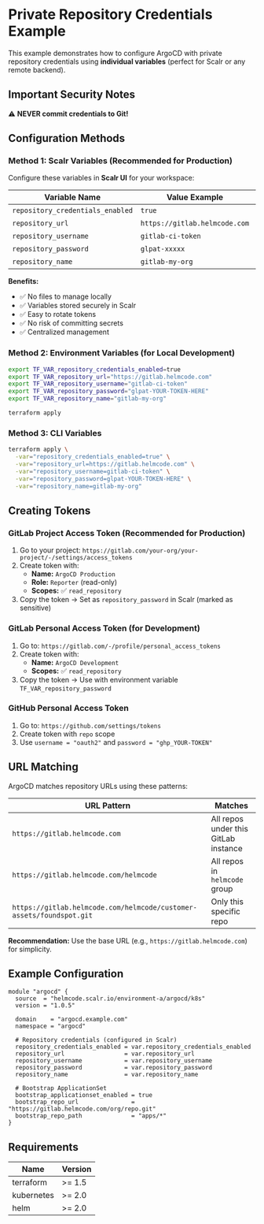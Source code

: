 # Private Repository Credentials Example

This example demonstrates how to configure ArgoCD with private repository credentials using **individual variables** (perfect for Scalr or any remote backend).

## Important Security Notes

⚠️ **NEVER commit credentials to Git!**

## Configuration Methods

### Method 1: Scalr Variables (Recommended for Production)

Configure these variables in **Scalr UI** for your workspace:

| Variable Name | Value Example | Sensitive | Type |
|--------------|---------------|-----------|------|
| `repository_credentials_enabled` | `true` | No | Terraform |
| `repository_url` | `https://gitlab.helmcode.com` | No | Terraform |
| `repository_username` | `gitlab-ci-token` | No | Terraform |
| `repository_password` | `glpat-xxxxx` | **YES** ✅ | Terraform |
| `repository_name` | `gitlab-my-org` | No | Terraform |

**Benefits:**
- ✅ No files to manage locally
- ✅ Variables stored securely in Scalr
- ✅ Easy to rotate tokens
- ✅ No risk of committing secrets
- ✅ Centralized management

### Method 2: Environment Variables (for Local Development)

```bash
export TF_VAR_repository_credentials_enabled=true
export TF_VAR_repository_url="https://gitlab.helmcode.com"
export TF_VAR_repository_username="gitlab-ci-token"
export TF_VAR_repository_password="glpat-YOUR-TOKEN-HERE"
export TF_VAR_repository_name="gitlab-my-org"

terraform apply
```

### Method 3: CLI Variables

```bash
terraform apply \
  -var="repository_credentials_enabled=true" \
  -var="repository_url=https://gitlab.helmcode.com" \
  -var="repository_username=gitlab-ci-token" \
  -var="repository_password=glpat-YOUR-TOKEN-HERE" \
  -var="repository_name=gitlab-my-org"
```

## Creating Tokens

### GitLab Project Access Token (Recommended for Production)

1. Go to your project: `https://gitlab.com/your-org/your-project/-/settings/access_tokens`
2. Create token with:
   - **Name:** `ArgoCD Production`
   - **Role:** `Reporter` (read-only)
   - **Scopes:** ✅ `read_repository`
3. Copy the token → Set as `repository_password` in Scalr (marked as sensitive)

### GitLab Personal Access Token (for Development)

1. Go to: `https://gitlab.com/-/profile/personal_access_tokens`
2. Create token with:
   - **Name:** `ArgoCD Development`
   - **Scopes:** ✅ `read_repository`
3. Copy the token → Use with environment variable `TF_VAR_repository_password`

### GitHub Personal Access Token

1. Go to: `https://github.com/settings/tokens`
2. Create token with `repo` scope
3. Use `username = "oauth2"` and `password = "ghp_YOUR-TOKEN"`

## URL Matching

ArgoCD matches repository URLs using these patterns:

| URL Pattern | Matches |
|------------|---------|
| `https://gitlab.helmcode.com` | All repos under this GitLab instance |
| `https://gitlab.helmcode.com/helmcode` | All repos in `helmcode` group |
| `https://gitlab.helmcode.com/helmcode/customer-assets/foundspot.git` | Only this specific repo |

**Recommendation:** Use the base URL (e.g., `https://gitlab.helmcode.com`) for simplicity.

## Example Configuration

```hcl
module "argocd" {
  source  = "helmcode.scalr.io/environment-a/argocd/k8s"
  version = "1.0.5"

  domain    = "argocd.example.com"
  namespace = "argocd"

  # Repository credentials (configured in Scalr)
  repository_credentials_enabled = var.repository_credentials_enabled
  repository_url                 = var.repository_url
  repository_username            = var.repository_username
  repository_password            = var.repository_password
  repository_name                = var.repository_name

  # Bootstrap ApplicationSet
  bootstrap_applicationset_enabled = true
  bootstrap_repo_url               = "https://gitlab.helmcode.com/org/repo.git"
  bootstrap_repo_path              = "apps/*"
}
```

## Requirements

| Name | Version |
|------|---------|
| terraform | >= 1.5 |
| kubernetes | >= 2.0 |
| helm | >= 2.0 |
